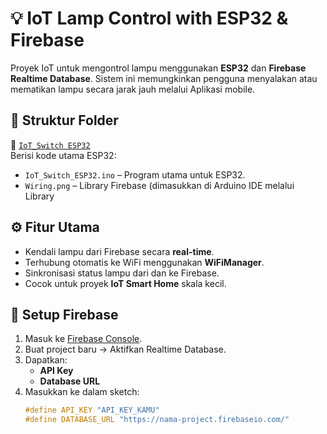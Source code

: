 # 💡 IoT Lamp Control with ESP32 & Firebase

Proyek IoT untuk mengontrol lampu menggunakan **ESP32** dan **Firebase Realtime Database**. Sistem ini memungkinkan pengguna menyalakan atau mematikan lampu secara jarak jauh melalui Aplikasi mobile.

## 📂 Struktur Folder

📁 [`IoT_Switch ESP32`](https://github.com/Adhe110/IoT_Switch/tree/main/IoT_Switch%20ESP32)  
Berisi kode utama ESP32:
- `IoT_Switch_ESP32.ino` – Program utama untuk ESP32.
- `Wiring.png` – Library Firebase (dimasukkan di Arduino IDE melalui Library 

## ⚙️ Fitur Utama
- Kendali lampu dari Firebase secara **real-time**.
- Terhubung otomatis ke WiFi menggunakan **WiFiManager**.
- Sinkronisasi status lampu dari dan ke Firebase.
- Cocok untuk proyek **IoT Smart Home** skala kecil.


## 🔧 Setup Firebase

1. Masuk ke [Firebase Console](https://console.firebase.google.com/).
2. Buat project baru → Aktifkan Realtime Database.
3. Dapatkan:
   - **API Key**
   - **Database URL**
4. Masukkan ke dalam sketch:
   ```cpp
   #define API_KEY "API_KEY_KAMU"
   #define DATABASE_URL "https://nama-project.firebaseio.com/"
